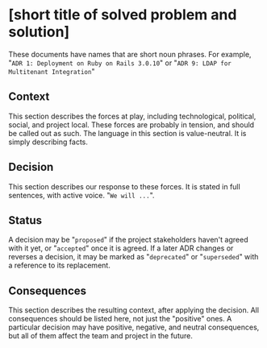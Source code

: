 <!--
© 2021-2023 Marco Bresciani

Copying and distribution of this file, with or without modification, are
permitted in any medium without royalty provided the copyright notice
and this notice are preserved.
This file is offered as-is, without any warranty.

SPDX-FileCopyrightText: 2021-2023 Marco Bresciani

SPDX-License-Identifier: FSFAP
-->
# [short title of solved problem and solution]

These documents have names that are short noun phrases.
For example, "`ADR 1: Deployment on Ruby on Rails 3.0.10`" or "`ADR 9:
LDAP for Multitenant Integration`"

## Context

This section describes the forces at play, including technological,
political, social, and project local.
These forces are probably in tension, and should be called out as such.
The language in this section is value-neutral.
It is simply describing facts.

## Decision

This section describes our response to these forces.
It is stated in full sentences, with active voice.
"`We will ...`".

## Status

A decision may be "`proposed`" if the project stakeholders haven't
agreed with it yet, or "`accepted`" once it is agreed.
If a later ADR changes or reverses a decision, it may be marked as
"`deprecated`" or "`superseded`" with a reference to its replacement.

## Consequences

This section describes the resulting context, after applying the
decision.
All consequences should be listed here, not just the "positive" ones.
A particular decision may have positive, negative, and neutral
consequences, but all of them affect the team and project in the future.
